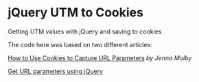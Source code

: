 # jQuery UTM to Cookies
Getting UTM values with jQuery and saving to cookies

The code here was based on two different articles:

[How to Use Cookies to Capture URL Parameters](http://jennamolby.com/how-to-use-cookies-to-capture-url-parameters/)
_by Jenna Molby_

[Get URL parameters using jQuery](https://www.sitepoint.com/url-parameters-jquery/)